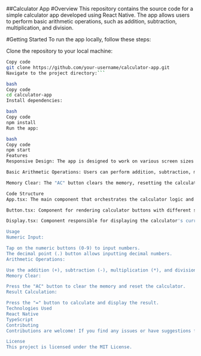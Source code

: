 
##Calculator App
#Overview
This repository contains the source code for a simple calculator app developed using React Native. The app allows users to perform basic arithmetic operations, such as addition, subtraction, multiplication, and division.

#Getting Started
To run the app locally, follow these steps:

Clone the repository to your local machine:

```bash
Copy code
git clone https://github.com/your-username/calculator-app.git
Navigate to the project directory:```

bash
Copy code
cd calculator-app
Install dependencies:

bash
Copy code
npm install
Run the app:

bash
Copy code
npm start
Features
Responsive Design: The app is designed to work on various screen sizes with a responsive layout.

Basic Arithmetic Operations: Users can perform addition, subtraction, multiplication, and division.

Memory Clear: The "AC" button clears the memory, resetting the calculator.

Code Structure
App.tsx: The main component that orchestrates the calculator logic and UI.

Button.tsx: Component for rendering calculator buttons with different styles based on their properties.

Display.tsx: Component responsible for displaying the calculator's current value.

Usage
Numeric Input:

Tap on the numeric buttons (0-9) to input numbers.
The decimal point (.) button allows inputting decimal numbers.
Arithmetic Operations:

Use the addition (+), subtraction (-), multiplication (*), and division (/) buttons to perform operations.
Memory Clear:

Press the "AC" button to clear the memory and reset the calculator.
Result Calculation:

Press the "=" button to calculate and display the result.
Technologies Used
React Native
TypeScript
Contributing
Contributions are welcome! If you find any issues or have suggestions for improvements, please create an issue or submit a pull request.

License
This project is licensed under the MIT License.
